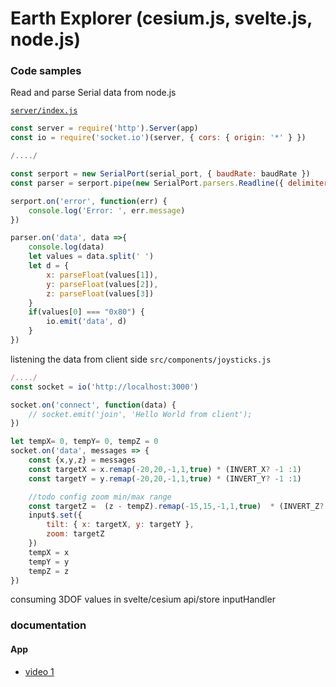 # Earth Explorer (cesium.js, svelte.js, node.js)

### Code samples

Read and parse Serial data from node.js

[`server/index.js`](https://github.com/gilpark/code-samples/blob/0b224691e3fb92eb44f831fe78e2fd7420d958f1/earth-explorer/server/index.js#L120)

```javascript
const server = require('http').Server(app)
const io = require('socket.io')(server, { cors: { origin: '*' } })

/..../

const serport = new SerialPort(serial_port, { baudRate: baudRate })
const parser = serport.pipe(new SerialPort.parsers.Readline({ delimiter: '\r' }))

serport.on('error', function(err) {
    console.log('Error: ', err.message)
})

parser.on('data', data =>{
    console.log(data)
    let values = data.split(' ')
    let d = {
        x: parseFloat(values[1]),
        y: parseFloat(values[2]),
        z: parseFloat(values[3])
    }
    if(values[0] === "0x80") {
        io.emit('data', d)
    }
})
```

listening the data from client side
`src/components/joysticks.js`

```javascript
/..../
const socket = io('http://localhost:3000')

socket.on('connect', function(data) {
    // socket.emit('join', 'Hello World from client');
})

let tempX= 0, tempY= 0, tempZ = 0
socket.on('data', messages => {
    const {x,y,z} = messages
    const targetX = x.remap(-20,20,-1,1,true) * (INVERT_X? -1 :1)
    const targetY = y.remap(-20,20,-1,1,true) * (INVERT_Y? -1 :1)

    //todo config zoom min/max range
    const targetZ =  (z - tempZ).remap(-15,15,-1,1,true)  * (INVERT_Z? -1 :1)
    input$.set({
        tilt: { x: targetX, y: targetY },
        zoom: targetZ
    })
    tempX = x
    tempY = y
    tempZ = z
})
```

consuming 3DOF values in svelte/cesium
api/store
inputHandler


### documentation
#### App
 * [video 1](https://drive.google.com/file/d/1EhHYihvC4hPGFzWnv5ML3AtN10DpcKAP/view?usp=sharing)
